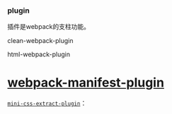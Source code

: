 ### plugin

插件是webpack的支柱功能。





clean-webpack-plugin

html-webpack-plugin

# **[webpack-manifest-plugin](https://github.com/danethurber/webpack-manifest-plugin)**

[`mini-css-extract-plugin`](https://webpack.js.org/plugins/mini-css-extract-plugin)：

